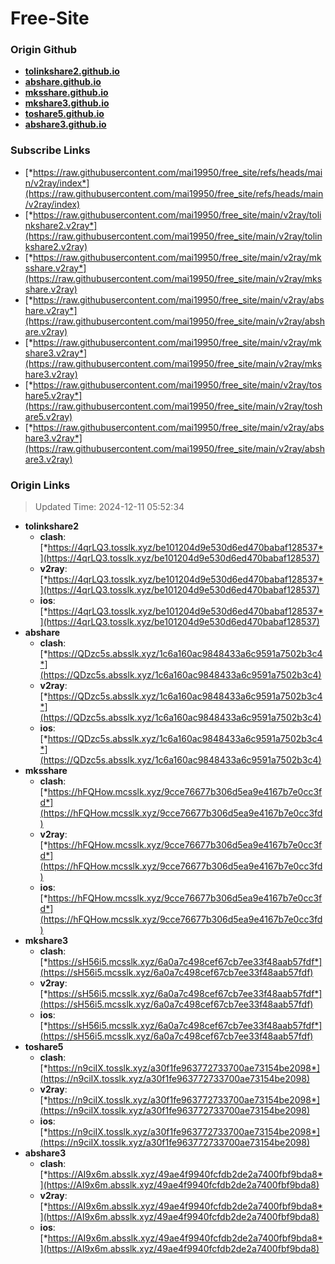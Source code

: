 # Free-Site

### Origin Github

- [**tolinkshare2.github.io**](https://github.com/tolinkshare2/tolinkshare2.github.io)
- [**abshare.github.io**](https://github.com/abshare/abshare.github.io)
- [**mksshare.github.io**](https://github.com/mksshare/mksshare.github.io)
- [**mkshare3.github.io**](https://github.com/mkshare3/mkshare3.github.io)
- [**toshare5.github.io**](https://github.com/toshare5/toshare5.github.io)
- [**abshare3.github.io**](https://github.com/abshare3/abshare3.github.io)

### Subscribe Links

- [*https://raw.githubusercontent.com/mai19950/free_site/refs/heads/main/v2ray/index*](https://raw.githubusercontent.com/mai19950/free_site/refs/heads/main/v2ray/index)
- [*https://raw.githubusercontent.com/mai19950/free_site/main/v2ray/tolinkshare2.v2ray*](https://raw.githubusercontent.com/mai19950/free_site/main/v2ray/tolinkshare2.v2ray)
- [*https://raw.githubusercontent.com/mai19950/free_site/main/v2ray/mksshare.v2ray*](https://raw.githubusercontent.com/mai19950/free_site/main/v2ray/mksshare.v2ray)
- [*https://raw.githubusercontent.com/mai19950/free_site/main/v2ray/abshare.v2ray*](https://raw.githubusercontent.com/mai19950/free_site/main/v2ray/abshare.v2ray)
- [*https://raw.githubusercontent.com/mai19950/free_site/main/v2ray/mkshare3.v2ray*](https://raw.githubusercontent.com/mai19950/free_site/main/v2ray/mkshare3.v2ray)
- [*https://raw.githubusercontent.com/mai19950/free_site/main/v2ray/toshare5.v2ray*](https://raw.githubusercontent.com/mai19950/free_site/main/v2ray/toshare5.v2ray)
- [*https://raw.githubusercontent.com/mai19950/free_site/main/v2ray/abshare3.v2ray*](https://raw.githubusercontent.com/mai19950/free_site/main/v2ray/abshare3.v2ray)

### Origin Links

> Updated Time: 2024-12-11 05:52:34

- **tolinkshare2**
  - **clash**: [*https://4qrLQ3.tosslk.xyz/be101204d9e530d6ed470babaf128537*](https://4qrLQ3.tosslk.xyz/be101204d9e530d6ed470babaf128537)
  - **v2ray**: [*https://4qrLQ3.tosslk.xyz/be101204d9e530d6ed470babaf128537*](https://4qrLQ3.tosslk.xyz/be101204d9e530d6ed470babaf128537)
  - **ios**: [*https://4qrLQ3.tosslk.xyz/be101204d9e530d6ed470babaf128537*](https://4qrLQ3.tosslk.xyz/be101204d9e530d6ed470babaf128537)
- **abshare**
  - **clash**: [*https://QDzc5s.absslk.xyz/1c6a160ac9848433a6c9591a7502b3c4*](https://QDzc5s.absslk.xyz/1c6a160ac9848433a6c9591a7502b3c4)
  - **v2ray**: [*https://QDzc5s.absslk.xyz/1c6a160ac9848433a6c9591a7502b3c4*](https://QDzc5s.absslk.xyz/1c6a160ac9848433a6c9591a7502b3c4)
  - **ios**: [*https://QDzc5s.absslk.xyz/1c6a160ac9848433a6c9591a7502b3c4*](https://QDzc5s.absslk.xyz/1c6a160ac9848433a6c9591a7502b3c4)
- **mksshare**
  - **clash**: [*https://hFQHow.mcsslk.xyz/9cce76677b306d5ea9e4167b7e0cc3fd*](https://hFQHow.mcsslk.xyz/9cce76677b306d5ea9e4167b7e0cc3fd)
  - **v2ray**: [*https://hFQHow.mcsslk.xyz/9cce76677b306d5ea9e4167b7e0cc3fd*](https://hFQHow.mcsslk.xyz/9cce76677b306d5ea9e4167b7e0cc3fd)
  - **ios**: [*https://hFQHow.mcsslk.xyz/9cce76677b306d5ea9e4167b7e0cc3fd*](https://hFQHow.mcsslk.xyz/9cce76677b306d5ea9e4167b7e0cc3fd)
- **mkshare3**
  - **clash**: [*https://sH56i5.mcsslk.xyz/6a0a7c498cef67cb7ee33f48aab57fdf*](https://sH56i5.mcsslk.xyz/6a0a7c498cef67cb7ee33f48aab57fdf)
  - **v2ray**: [*https://sH56i5.mcsslk.xyz/6a0a7c498cef67cb7ee33f48aab57fdf*](https://sH56i5.mcsslk.xyz/6a0a7c498cef67cb7ee33f48aab57fdf)
  - **ios**: [*https://sH56i5.mcsslk.xyz/6a0a7c498cef67cb7ee33f48aab57fdf*](https://sH56i5.mcsslk.xyz/6a0a7c498cef67cb7ee33f48aab57fdf)
- **toshare5**
  - **clash**: [*https://n9ciIX.tosslk.xyz/a30f1fe963772733700ae73154be2098*](https://n9ciIX.tosslk.xyz/a30f1fe963772733700ae73154be2098)
  - **v2ray**: [*https://n9ciIX.tosslk.xyz/a30f1fe963772733700ae73154be2098*](https://n9ciIX.tosslk.xyz/a30f1fe963772733700ae73154be2098)
  - **ios**: [*https://n9ciIX.tosslk.xyz/a30f1fe963772733700ae73154be2098*](https://n9ciIX.tosslk.xyz/a30f1fe963772733700ae73154be2098)
- **abshare3**
  - **clash**: [*https://AI9x6m.absslk.xyz/49ae4f9940fcfdb2de2a7400fbf9bda8*](https://AI9x6m.absslk.xyz/49ae4f9940fcfdb2de2a7400fbf9bda8)
  - **v2ray**: [*https://AI9x6m.absslk.xyz/49ae4f9940fcfdb2de2a7400fbf9bda8*](https://AI9x6m.absslk.xyz/49ae4f9940fcfdb2de2a7400fbf9bda8)
  - **ios**: [*https://AI9x6m.absslk.xyz/49ae4f9940fcfdb2de2a7400fbf9bda8*](https://AI9x6m.absslk.xyz/49ae4f9940fcfdb2de2a7400fbf9bda8)
